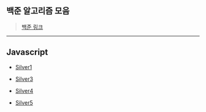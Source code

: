 ## 백준 알고리즘 모음

> [백준 링크](https://www.acmicpc.net/)

---

## Javascript

- [Silver1](https://github.com/whistleJs/algorithm-zip/tree/main/Baekjoon/Javascript/Silver1)

- [Silver3](https://github.com/whistleJs/algorithm-zip/tree/main/Baekjoon/Javascript/Silver3)

- [Silver4](https://github.com/whistleJs/algorithm-zip/tree/main/Baekjoon/Javascript/Silver4)

- [Silver5](https://github.com/whistleJs/algorithm-zip/tree/main/Baekjoon/Javascript/Silver5)
